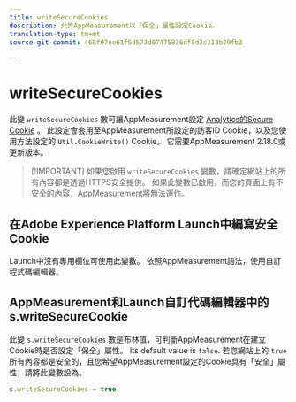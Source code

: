 ```yaml
---
title: writeSecureCookies
description: 允許AppMeasurement以「保全」屬性設定Cookie。
translation-type: tm+mt
source-git-commit: 468f97ee61f5d573d07475836df8d2c313b29fb3

---
```



# writeSecureCookies

此變 `writeSecureCookies` 數可讓AppMeasurement設定 [Analytics的Secure Cookie](https://en.wikipedia.org/wiki/Secure_cookie) 。 此設定會套用至AppMeasurement所設定的訪客ID Cookie，以及您使用方法設定的 `Util.CookieWrite()` Cookie。 它需要AppMeasurement 2.18.0或更新版本。

> [!IMPORTANT] 如果您啟用 `writeSecureCookies` 變數，請確定網站上的所有內容都是透過HTTPS安全提供。 如果此變數已啟用，而您的頁面上有不安全的內容，AppMeasurement將無法運作。

## 在Adobe Experience Platform Launch中編寫安全Cookie

Launch中沒有專用欄位可使用此變數。 依照AppMeasurement語法，使用自訂程式碼編輯器。

## AppMeasurement和Launch自訂代碼編輯器中的s.writeSecureCookie

此變 `s.writeSecureCookies` 數是布林值，可判斷AppMeasurement在建立Cookie時是否設定「保全」屬性。 Its default value is `false`. 若您網站上的 `true` 所有內容都是安全的，且您希望AppMeasurement設定的Cookie具有「安全」屬性，請將此變數設為。

```js
s.writeSecureCookies = true;
```
